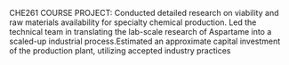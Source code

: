 CHE261 COURSE PROJECT:
Conducted detailed research on viability and raw materials availability for specialty chemical production. Led the technical team in translating the lab-scale research of Aspartame into a scaled-up industrial process.Estimated an approximate capital investment of the production plant, utilizing accepted industry practices
